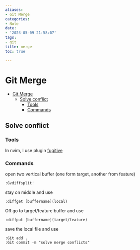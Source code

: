 ```yaml
---
aliases:
- Git Merge
categories:
- Note
date:
- '2023-05-09 21:58:07'
tags:
- git
title: merge
toc: true

---
```

# Git Merge

<!--toc:start-->
- [Git Merge](#git-merge)
  - [Solve conflict](#solve-conflict)
    - [Tools](#tools)
    - [Commands](#commands)
<!--toc:end-->

## Solve conflict

### Tools

In nvim, I use plugin [fugitive](https://github.com/tpope/vim-fugitive)

### Commands

open two vertical buffer (one form target, another from feature)
```vim
:Gvdiffsplit!
```
stay on middle and use
```vim
:diffget [buffername](local)
```
OR
go to target/feature buffer and use
```vim
:diffput [buffername](target/feature)
```
save the local file and use
```vim
:Git add .
:Git commit -m "solve merge conflicts"
```


